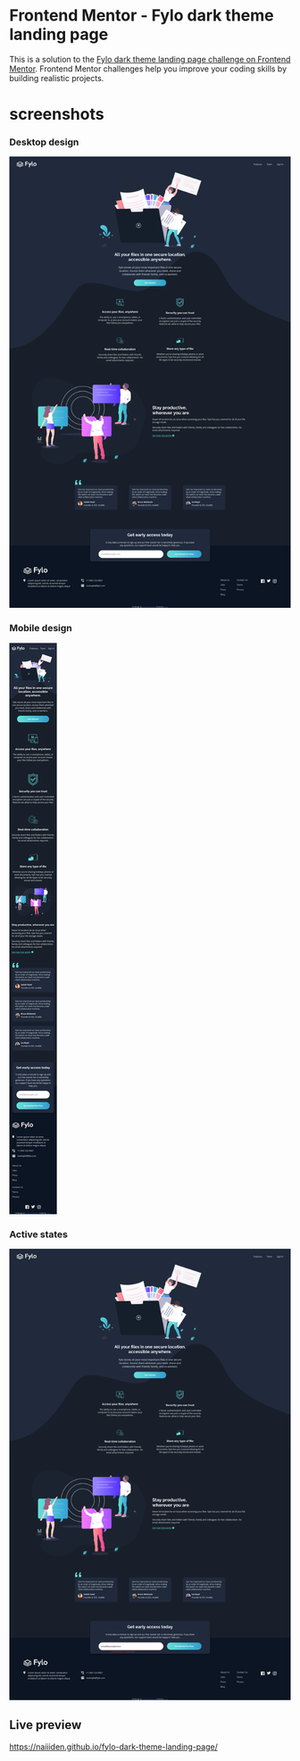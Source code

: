 # Frontend Mentor - Fylo dark theme landing page

This is a solution to the [Fylo dark theme landing page challenge on Frontend Mentor](https://www.frontendmentor.io/challenges/fylo-dark-theme-landing-page-5ca5f2d21e82137ec91a50fd). Frontend Mentor challenges help you improve your coding skills by building realistic projects. 

# screenshots
### Desktop design
![desktop](/design/desktop.png)

### Mobile design
![mobile](/design/mobile.png)

### Active states
![active](/design/active.png)

## Live preview
https://naiiiden.github.io/fylo-dark-theme-landing-page/